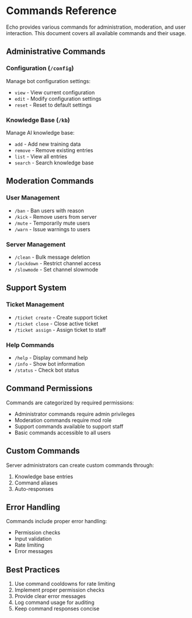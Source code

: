 # Commands Reference

Echo provides various commands for administration, moderation, and user interaction. This document covers all available commands and their usage.

## Administrative Commands

### Configuration (`/config`)
Manage bot configuration settings:
- `view` - View current configuration
- `edit` - Modify configuration settings
- `reset` - Reset to default settings

### Knowledge Base (`/kb`)
Manage AI knowledge base:
- `add` - Add new training data
- `remove` - Remove existing entries
- `list` - View all entries
- `search` - Search knowledge base

## Moderation Commands

### User Management
- `/ban` - Ban users with reason
- `/kick` - Remove users from server
- `/mute` - Temporarily mute users
- `/warn` - Issue warnings to users

### Server Management
- `/clean` - Bulk message deletion
- `/lockdown` - Restrict channel access
- `/slowmode` - Set channel slowmode

## Support System

### Ticket Management
- `/ticket create` - Create support ticket
- `/ticket close` - Close active ticket
- `/ticket assign` - Assign ticket to staff

### Help Commands
- `/help` - Display command help
- `/info` - Show bot information
- `/status` - Check bot status

## Command Permissions

Commands are categorized by required permissions:
- Administrator commands require admin privileges
- Moderation commands require mod role
- Support commands available to support staff
- Basic commands accessible to all users

## Custom Commands

Server administrators can create custom commands through:
1. Knowledge base entries
2. Command aliases
3. Auto-responses

## Error Handling

Commands include proper error handling:
- Permission checks
- Input validation
- Rate limiting
- Error messages

## Best Practices

1. Use command cooldowns for rate limiting
2. Implement proper permission checks
3. Provide clear error messages
4. Log command usage for auditing
5. Keep command responses concise
